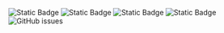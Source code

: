 ![Static Badge](https://img.shields.io/badge/blacklists-60-000000) ![Static Badge](https://img.shields.io/badge/blacklisted-2564204-cc0000) ![Static Badge](https://img.shields.io/badge/whitelisted-2244-00CC00) ![Static Badge](https://img.shields.io/badge/streaming_blacklist-28107-000000) ![GitHub issues](https://img.shields.io/github/issues/fabriziosalmi/blacklists)
